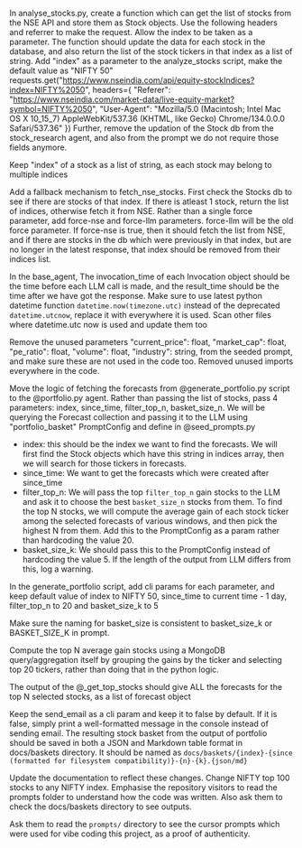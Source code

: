 In analyse_stocks.py, create a function which can get the list of stocks from the NSE API and store them as Stock objects.
Use the following headers and referrer to make the request. Allow the index to be taken as a parameter. The function should update the data for each stock in the database, and also return the list of the stock tickers in that index as a list of string.
Add "index" as a parameter to the analyze_stocks script, make the default value as "NIFTY 50"
requests.get("https://www.nseindia.com/api/equity-stockIndices?index=NIFTY%2050", headers={
    "Referer": "https://www.nseindia.com/market-data/live-equity-market?symbol=NIFTY%2050",
    "User-Agent": "Mozilla/5.0 (Macintosh; Intel Mac OS X 10_15_7) AppleWebKit/537.36 (KHTML, like Gecko) Chrome/134.0.0.0 Safari/537.36"
})
Further, remove the updation of the Stock db from the stock_research agent, and also from the prompt we do not require those fields anymore.


Keep "index" of a stock as a list of string, as each stock may belong to multiple indices


Add a fallback mechanism to fetch_nse_stocks. First check the Stocks db to see if there are stocks of that index. If there is atleast 1 stock, return the list of indices, otherwise fetch it from NSE. Rather than a single force parameter, add force-nse and force-llm parameters. force-llm will be the old force parameter.
If force-nse is true, then it should fetch the list from NSE, and if there are stocks in the db which were previously in that index, but are no longer in the latest response, that index should be removed from their indices list.


In the base_agent, The invocation_time of each Invocation object should be the time before each LLM call is made, and the result_time should be the time after we have got the response. Make sure to use latest python datetime function `datetime.now(timezone.utc)` instead of the deprecated `datetime.utcnow`, replace it with everywhere it is used. Scan other files where datetime.utc now is used and update them too


Remove the unused parameters   "current_price": float,
  "market_cap": float,
  "pe_ratio": float,
  "volume": float,
  "industry": string,
from the seeded prompt, and make sure these are not used in the code too. Removed unused imports everywhere in the code.


Move the logic of fetching the forecasts from @generate_portfolio.py  script to the @portfolio.py  agent. Rather than passing the list of stocks, pass 4 parameters: index, since_time, filter_top_n, basket_size_n. We will be querying the Forecast collection and passing it to the LLM using "portfolio_basket" PromptConfig and define in @seed_prompts.py 
- index: this should be the index we want to find the forecasts. We will first find the Stock objects which have this string in indices array, then we will search for those tickers in forecasts.
- since_time: We want to get the forecasts which were created after since_time
- filter_top_n: We will pass the top `filter_top_n` gain stocks to the LLM and ask it to choose the best `basket_size_n` stocks from them. To find the top N stocks, we will compute the average gain of each stock ticker among the selected forecasts of various windows, and then pick the highest N from them. Add this to the PromptConfig as a param rather than hardcoding the value 20.
- basket_size_k: We should pass this to the PromptConfig instead of hardcoding the value 5. If the length of the output from LLM differs from this, log a warning.

In the generate_portfolio script, add cli params for each parameter, and keep default value of index to NIFTY 50, since_time to current time - 1 day, filter_top_n to 20 and basket_size_k to 5


Make sure the naming for basket_size is consistent to basket_size_k or BASKET_SIZE_K in prompt.

Compute the top N average gain stocks using a MongoDB query/aggregation itself by grouping the gains by the ticker and selecting top 20 tickers, rather than doing that in the python logic.

The output of the @_get_top_stocks  should give ALL the forecasts for the top N selected stocks, as a list of forecast object


Keep the send_email as a cli param and keep it to false by default. If it is false, simply print a well-formatted message in the console instead of sending email. The resulting stock basket from the output of portfolio should be saved in both a JSON and Markdown table format in docs/baskets directory. It should be named as `docs/baskets/{index}-{since (formatted for filesystem compatibility)}-{n}-{k}.{json/md}`


Update the documentation to reflect these changes. Change NIFTY top 100 stocks to any NIFTY index. Emphasise the repository visitors to read the prompts folder to understand how the code was written. Also ask them to check the docs/baskets directory to see outputs.

Ask them to read the `prompts/` directory to see the cursor prompts which were used for vibe coding this project, as a proof of authenticity.
